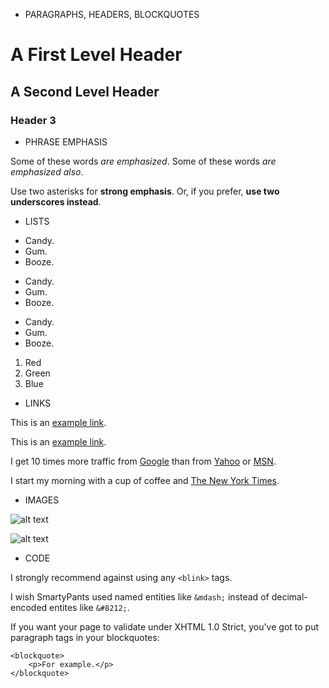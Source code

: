 - PARAGRAPHS, HEADERS, BLOCKQUOTES

A First Level Header
====================

A Second Level Header
---------------------

### Header 3


- PHRASE EMPHASIS

Some of these words *are emphasized*.
Some of these words _are emphasized also_.

Use two asterisks for **strong emphasis**.
Or, if you prefer, __use two underscores instead__.


- LISTS

*   Candy.
*   Gum.
*   Booze.

+   Candy.
+   Gum.
+   Booze.

-   Candy.
-   Gum.
-   Booze.

1.  Red
2.  Green
3.  Blue


- LINKS

This is an [example link](http://example.com/).

This is an [example link](http://example.com/ "With a Title").



I get 10 times more traffic from [Google][1] than from
[Yahoo][2] or [MSN][3].

[1]: http://google.com/        "Google"
[2]: http://search.yahoo.com/  "Yahoo Search"
[3]: http://search.msn.com/    "MSN Search"


I start my morning with a cup of coffee and
[The New York Times][NY Times].

[ny times]: http://www.nytimes.com/



- IMAGES

![alt text](/path/to/img.jpg "Title")


![alt text][id]

[id]: /path/to/img.jpg "Title"



- CODE

I strongly recommend against using any `<blink>` tags.

I wish SmartyPants used named entities like `&mdash;`
instead of decimal-encoded entites like `&#8212;`.


If you want your page to validate under XHTML 1.0 Strict,
you've got to put paragraph tags in your blockquotes:

    <blockquote>
        <p>For example.</p>
    </blockquote>
